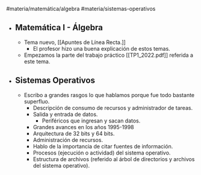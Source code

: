 #materia/matemática/algebra #materia/sistemas-operativos 

- ## Matemática I - Álgebra
	- Tema nuevo, [[Apuntes de Línea Recta.]]
	    - El profesor hizo una buena explicación de estos temas.
	- Empezamos la parte del trabajo práctico [[TP1_2022.pdf]] referida a este tema.
- ## Sistemas Operativos
	- Escribo a grandes rasgos lo que hablamos porque fue todo bastante superfluo.
	    - Descripción de consumo de recursos y administrador de tareas.
	    - Salida y entrada de datos.
	        - Periféricos que ingresan y sacan datos.
	    - Grandes avances en los años 1995-1998
	    - Arquitectura de 32 bits y 64 bits.
	    - Administración de recursos.
	    - Hablo de la importancia de citar fuentes de información.
	    - Procesos (ejecución o actividad) del sistema operativo.
	    - Estructura de archivos (referido al árbol de directorios y archivos del sistema operativo).

